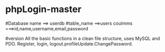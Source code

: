 # phpLogin-master
#Database name ==> userdb
#table_name    ==>users 
coulmms       ===>id,name,username,email,password

#version
All the basic functions in a clean file structure, uses MySQL and PDO. Register, login, logout.profileUpdate.ChangePassword.
